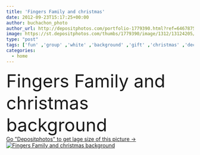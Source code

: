 ```yaml
---
title: 'Fingers Family and christmas'
date: 2012-09-23T15:17:25+00:00
author: buchachon_photo
author_url: http://depositphotos.com/portfolio-1779390.html?ref=64678756
image: https://st.depositphotos.com/thumbs/1779390/image/1312/13124205/api_thumb_450.jpg?forcejpeg=true
type: "post"
tags: ['fun' ,'group' ,'white' ,'background' ,'gift' ,'christmas' ,'decoration' ,'happy' ,'holiday' ,'ribbon' ,'xmas' ,'sign' ,'new' ,'love' ,'palm' ,'girl' ,'female' ,'women' ,'happiness' ,'joy' ,'smile' ,'sweet' ,'child' ,'family' ,'santa' ,'male' ,'face' ,'old' ,'hand' ,'Men' ,'symbol' ,'snow' ,'winter' ,'year' ,'hat' ,'backdrop' ,'concept' ,'idea' ,'icon' ,'message' ,'home' ,'fingers' ,'finger' ,'together' ,'wood' ,'ice' ,'team' ,'embrace' ,'hug' ,'give' ]
categories: 
  - home
---
```

<div aling="center">
            <font size="60"> Fingers Family and christmas background</font>   
</div>
<div>
    <a href='https://depositphotos.com/13124205/stock-photo-fingers-family-and-christmas.html?ref=64678756' target=_blank > Go "Depositphotos" to get lage size of this picture ->
        <img href='https://depositphotos.com/13124205/stock-photo-fingers-family-and-christmas.html?ref=64678756' src='https://st.depositphotos.com/1779390/1312/i/950/depositphotos_13124205-stock-photo-fingers-family-and-christmas.jpg?forcejpeg=true' alt='Fingers Family and christmas background' >
    </a>
</div>
